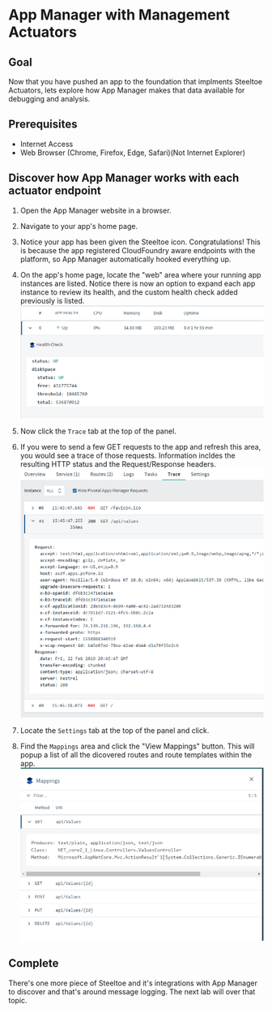 # App Manager with Management Actuators

## Goal

Now that you have pushed an app to the foundation that implments Steeltoe Actuators, lets explore how App Manager makes that data available for debugging and analysis.

## Prerequisites

- Internet Access
- Web Browser (Chrome, Firefox, Edge, Safari)(Not Internet Explorer)

## Discover how App Manager works with each actuator endpoint

1. Open the App Manager website in a browser.

1. Navigate to your app's home page.

1. Notice your app has been given the Steeltoe icon. Congratulations! This is because the app registered CloudFoundry aware endpoints with the platform, so App Manager automatically hooked everything up.

1. On the app's home page, locate the "web" area where your running app instances are listed. Notice there is now an option to expand each app instance to review its health, and the custom health check added previously is listed.
  ![Health Check](a_healthcheck_actuator.PNG)

1. Now click the `Trace` tab at the top of the panel.

1. If you were to send a few GET requests to the app and refresh this area, you would see a trace of those requests. Information incldes the resulting HTTP status and the Request/Response headers.
  ![App Traces](a_trace.PNG)

1. Locate the `Settings` tab at the top of the panel and click.

1. Find the `Mappings` area and click the "View Mappings" button. This will popup a list of all the dicovered routes and route templates within the app. 
  ![App Mappings](a_mappings.PNG)

## Complete

There's one more piece of Steeltoe and it's integrations with App Manager to discover and that's around message logging. The next lab will over that topic.